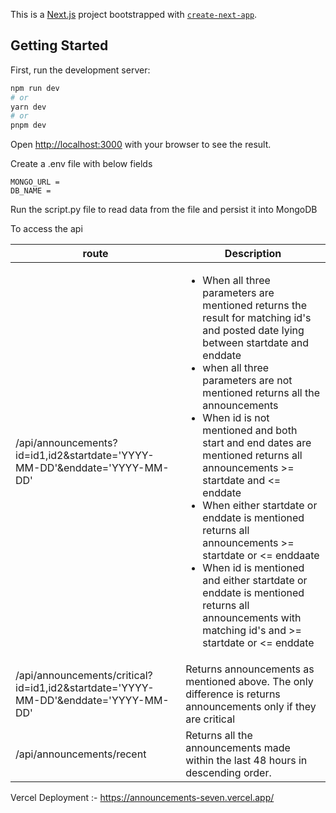 This is a [Next.js](https://nextjs.org/) project bootstrapped with [`create-next-app`](https://github.com/vercel/next.js/tree/canary/packages/create-next-app).

## Getting Started

First, run the development server:

```bash
npm run dev
# or
yarn dev
# or
pnpm dev
```

Open [http://localhost:3000](http://localhost:3000) with your browser to see the result.

Create a .env file with below fields
<br/>
```
MONGO_URL = 
DB_NAME =
```

Run the script.py file to read data from the file and persist it into MongoDB

To access the api
 <table class="table table-striped">
        <thead>
            <th scope="col">route</th>
            <th scope="col">Description</th>
        </thead>
        <tbody>
          <tr>
            <td>
              /api/announcements?id=id1,id2&startdate='YYYY-MM-DD'&enddate='YYYY-MM-DD'
            </td>
            <td>
              <ul>
                <li>
          When all three parameters are mentioned returns the result for matching id's and posted date lying between startdate and enddate
                </li>
                <li>
                  when all three parameters are not mentioned returns all the announcements 
                </li>
                <li>
                  When id is not mentioned and both start and end dates are mentioned returns all announcements >= startdate and <= enddate
                </li>
                <li>
                  When either startdate or enddate is mentioned returns all announcements >= startdate or <= enddaate
                </li>
                <li>
                  When id is mentioned and either startdate or enddate is mentioned returns all announcements with matching id's and >= startdate or <= enddate
                </li>
              </ul>
            </td>
          </tr>
          <tr>
            <td>
              /api/announcements/critical?id=id1,id2&startdate='YYYY-MM-DD'&enddate='YYYY-MM-DD'
            </td>
            <td>
              Returns announcements as mentioned above.
              The only difference is returns announcements only if they are critical
            </td>
          </tr>
          <tr>
            <td>
              /api/announcements/recent
            </td>
            <td>
              Returns all the announcements made within the last 48 hours in descending order.
            </td>
          </tr>
        </tbody>
 </table>


 Vercel Deployment :- https://announcements-seven.vercel.app/
